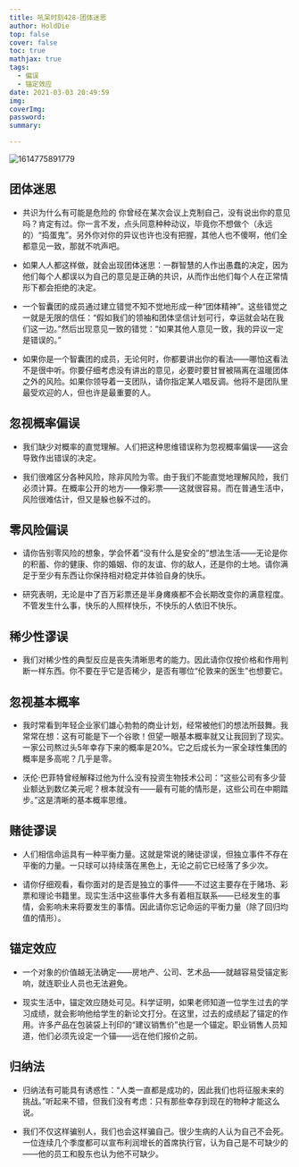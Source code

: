 ```yaml
---
title: 吼呆时刻428-团体迷思
author: HoldDie
top: false
cover: false
toc: true
mathjax: true
tags:
  - 偏误
  - 锚定效应
date: 2021-03-03 20:49:59
img:
coverImg:
password:
summary:

---
```


![1614775891779](https://cdn.jsdelivr.net/gh/HoldDie/img1/20210303205140.png)

## 团体迷思

- 共识为什么有可能是危险的 你曾经在某次会议上克制⾃⼰，没有说出你的意见吗？肯定有过。你⼀⾔不发，点头同意种种动议，毕竟你不想做个（永远的）“捣蛋⿁”。另外你对你的异议也许也没有把握，其他⼈也不傻啊，他们全都意见⼀致，那就不吭声吧。

- 如果⼈⼈都这样做，就会出现团体迷思：⼀群智慧的⼈作出愚蠢的决定，因为他们每个⼈都误以为⾃⼰的意见是正确的共识，从⽽作出他们每个⼈在正常情形下都会拒绝的决定。

- ⼀个智囊团的成员通过建⽴错觉不知不觉地形成⼀种“团体精神”。这些错觉之⼀就是⽆限的信任：“假如我们的领袖和团体坚信计划可⾏，幸运就会站在我们这⼀边。”然后出现意见⼀致的错觉：“如果其他⼈意见⼀致，我的异议⼀定是错误的。”

- 如果你是⼀个智囊团的成员，⽆论何时，你都要讲出你的看法——哪怕这看法不是很中听。你要仔细考虑没有讲出的意见，必要时要⽢冒被隔离在温暖团体之外的风险。如果你领导着⼀⽀团队，请你指定某⼈唱反调。他将不是团队⾥最受欢迎的⼈，但也许是最重要的⼈。

## 忽视概率偏误

- 我们缺少对概率的直觉理解。⼈们把这种思维错误称为忽视概率偏误——这会导致作出错误的决定。

- 我们很难区分各种风险，除⾮风险为零。由于我们不能直觉地理解风险，我们必须计算。在概率公开的地⽅——像彩票——这就很容易。⽽在普通⽣活中，风险很难估计，但又是躲也躲不过的。

## 零风险偏误

- 请你告别零风险的想象，学会怀着“没有什么是安全的”想法⽣活——⽆论是你的积蓄、你的健康、你的婚姻、你的友谊、你的敌⼈，还是你的⼟地。请你满⾜于⾄少有东西让你保持相对稳定并体验⾃⾝的快乐。

- 研究表明，⽆论是中了百万彩票还是半⾝瘫痪都不会长期改变你的满意程度。不管发⽣什么事，快乐的⼈照样快乐，不快乐的⼈依旧不快乐。

## 稀少性谬误

- 我们对稀少性的典型反应是丧失清晰思考的能⼒。因此请你仅按价格和作⽤判断⼀样东西。你不要在乎它是否稀少，是否有哪位“伦敦来的医⽣”也想要它。

## 忽视基本概率

- 我时常看到年轻企业家们雄⼼勃勃的商业计划，经常被他们的想法所⿎舞。我常常在想：这有可能是下⼀个⾕歌！但望⼀眼基本概率就又让我回到了现实。⼀家公司熬过头5年幸存下来的概率是20%。它之后成长为⼀家全球性集团的概率是多⾼呢？⼏乎是零。

- 沃伦·巴菲特曾经解释过他为什么没有投资⽣物技术公司：“这些公司有多少营业额达到数亿美元呢？根本就没有——最有可能的情形是，这些公司在中期踏步。”这是清晰的基本概率思维。

## 赌徒谬误

- ⼈们相信命运具有⼀种平衡⼒量。这就是常说的赌徒谬误，但独⽴事件不存在平衡的⼒量。⼀只球可以持续落在⿊⾊上，⽆论之前它已经落了多少次。

- 请你仔细观看，看你⾯对的是否是独⽴的事件——不过这主要存在于赌场、彩票和理论书籍⾥。现实⽣活中这些事件⼤多有着相互联系——已经发⽣的事情，会影响未来将要发⽣的事情。因此请你忘记命运的平衡⼒量（除了回归均值的情形）。

## 锚定效应

- ⼀个对象的价值越⽆法确定——房地产、公司、艺术品——就越容易受锚定影响，就连职业⼈员也⽆法避免。

- 现实⽣活中，锚定效应随处可见。科学证明，如果⽼师知道⼀位学⽣过去的学习成绩，就会影响他给学⽣的新论⽂打分。在这⾥，过去的成绩起了锚定的作⽤。许多产品在包装袋上刊印的“建议销售价”也是⼀个锚定。职业销售⼈员知道，他们必须先设定⼀个锚——远在他们报价之前。

## 归纳法

- 归纳法有可能具有诱惑性：“⼈类⼀直都是成功的，因此我们也将征服未来的挑战。”听起来不错，但我们没有考虑：只有那些幸存到现在的物种才能这么说。

- 我们不仅这样骗别⼈，我们也会这样骗⾃⼰。很少⽣病的⼈认为⾃⼰不会死。⼀位连续⼏个季度都可以宣布利润增长的⾸席执⾏官，认为⾃⼰是不可缺少的——他的员⼯和股东也认为他不可缺少。